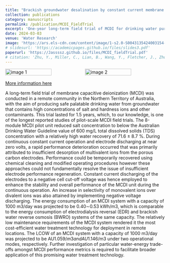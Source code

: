 ```yaml
---
title: "Brackish groundwater desalination by constant current membrane capacitive deionization (MCDI): Results of a long-term field trial in Central Australia "
collection: publications
category: manuscripts
permalink: /publication/MCDI_FieldTrial
excerpt: 'One-year long-term field trial of MCDI for drinking water purification in Central Australia.'
date: 2024-03-03
venue: 'Water Research'
image: 'https://ars.els-cdn.com/content/image/1-s2.0-S0043135424003154-ga1_lrg.jpg'
# slidesurl: 'https://academicpages.github.io/files/slides3.pdf'
paperurl: 'https://Jassssz.github.io/files/MCDI_fieldTrial.pdf'
# citation: 'Zhu, Y., Miller, C., Lian, B., Wang, Y., Fletcher, J., Zhou, H., He, Z., Lyu, S., Purser, M., Juracich, P. and Sweeney, D., 2024. Brackish groundwater desalination by constant current membrane capacitive deionization (MCDI): Results of a long-term field trial in Central Australia. Water Research, 254, p.121413.'
---
```

<div style="display: flex; justify-content: center; margin-bottom: 1rem;">
  <img src="{{ site.baseurl }}/images/publications/field_trial_1.jpg" alt="image 1" style="width:60%; margin-right:0.5rem;">
  <img src="{{ site.baseurl }}/images/publications/field_trial_2.png" alt="image 2" style="width:60%; margin-right:0.5rem;">
</div>

[More information here](https://doi.org/10.1016/j.watres.2024.121413)

A long-term field trial of membrane capacitive deionization (MCDI) was conducted in a remote community in the Northern Territory of Australia, with the aim of producing safe palatable drinking water from groundwater that contains high concentrations of salt and hardness ions and other contaminants. This trial lasted for 1.5 years, which, to our knowledge, is one of the longest reported studies of pilot-scale MCDI field trials. The 8-module MCDI pilot unit reduced salt concentration to below the Australian Drinking Water Guideline value of 600 mg/L total dissolved solids (TDS) concentration with a relatively high water recovery of 71.6 ± 8.7 %. During continuous constant current operation and electrode discharging at near zero volts, a rapid performance deterioration occurred that was primarily attributed to insufficient desorption of multivalent ions from the porous carbon electrodes. Performance could be temporarily recovered using chemical cleaning and modified operating procedures however these approaches could not fundamentally resolve the issue of insufficient electrode performance regeneration. Constant current discharging of the electrodes to a negative cell cut-off voltage was hence employed to enhance the stability and overall performance of the MCDI unit during the continuous operation. An increase in selectivity of monovalent ions over divalent ions was also attained by implementing negative voltage discharging. The energy consumption of an MCDI system with a capacity of 1000 m3/day was projected to be 0.40∼0.53 kWh/m3, which is comparable to the energy consumption of electrodialysis reversal (EDR) and brackish water reverse osmosis (BWRO) systems of the same capacity. The relatively low maintenance requirements of the MCDI system rendered it the most cost-efficient water treatment technology for deployment in remote locations. The LCOW of an MCDI system with a capacity of 1000 m3/day was projected to be AU$1.059/m3 and AU$1.146/m3 under two operational modes, respectively. Further investigation of particular water-energy trade-offs amongst MCDI performance metrics is required to facilitate broader application of this promising water treatment technology.
